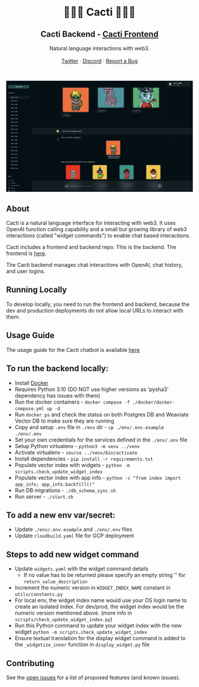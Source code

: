 <div align="center">
  <h1 align="center">🌵🌵🌵 Cacti 🌵🌵🌵 </h1>
  <h2 align="center"> <b>Cacti Backend</b> - <a href="https://github.com/yieldprotocol/cacti-frontend">Cacti Frontend</a></h2>
  <p align="center">
    Natural language interactions with web3.
    <br />
    <br />
    <a href="https://twitter.com/yield">Twitter</a>
    ·
    <a href="https://discord.gg/JAFfDj5">Discord</a>
    ·
    <a href="https://github.com/yieldprotocol/cacti-backend/issues">Report a Bug</a>
  </p>
</div>

<br />

![A screenshot of Cacti.](/screenshot.jpg)

## About

Cacti is a natural language interface for interacting with web3. It uses OpenAI function calling capability and a small but growing library of web3 interactions (called "widget commands") to enable chat based interactions.  

Cacti includes a frontend and backend repo. This is the backend. The frontend is [here](https://github.com/yieldprotocol/cacti-frontend).

The Cacti backend manages chat interactions with OpenAI, chat history, and user logins. 


## Running Locally

To develop locally, you need to run the frontend and backend, because
the dev and production deployments do not allow local URLs to interact
with them.

## Usage Guide
The usage guide for the Cacti chatbot is available [here](./usage_guide.md)

## To run the backend locally:
* Install [Docker](https://docs.docker.com/get-docker/)
* Requires Python 3.10 (DO NOT use higher versions as 'pysha3' dependency has issues with them)
* Run the docker containers - `docker compose -f ./docker/docker-compose.yml up -d`
* Run `docker ps` and check the status on both Postgres DB and Weaviate Vector DB to make sure they are running
* Copy and setup `.env` file in `./env` dir - `cp ./env/.env.example ./env/.env`
* Set your own credentials for the services defined in the `./env/.env` file
* Setup Python virtualenv - `python3 -m venv ../venv`
* Activate virtualenv - `source ../venv/bin/activate`
* Install dependencies - `pip install -r requirements.txt`
* Populate vector index with widgets - `python -m scripts.check_update_widget_index`
* Populate vector index with app info - `python -c "from index import app_info; app_info.backfill()"`
* Run DB migrations - `./db_schema_sync.sh`
* Run server - `./start.sh`

## To add a new env var/secret:
* Update `./env/.env.example` and `./env/.env` files
* Update `cloudbuild.yaml` file for GCP deployment

## Steps to add new widget command
- Update `widgets.yaml` with the widget command details
    - If no value has to be returned please specify an empty string '' for `return_value_description`
- Increment the numeric version in `WIDGET_INDEX_NAME` constant in `utils/constants.py`
- For local env, the widget index name would use your OS login name to create an isolated index. For dev/prod, the widget index would be the numeric version mentioned above. (more info in `scripts/check_update_widget_index.py`)
- Run this Python command to update your widget index with the new widget `python -m scripts.check_update_widget_index`
- Ensure textual translation for the display widget command is added to the `_widgetize_inner` function in `display_widget.py` file

## Contributing

See the [open issues](https://github.com/yieldprotocol/cacti-backend/issues) for a list of proposed features (and known issues).

